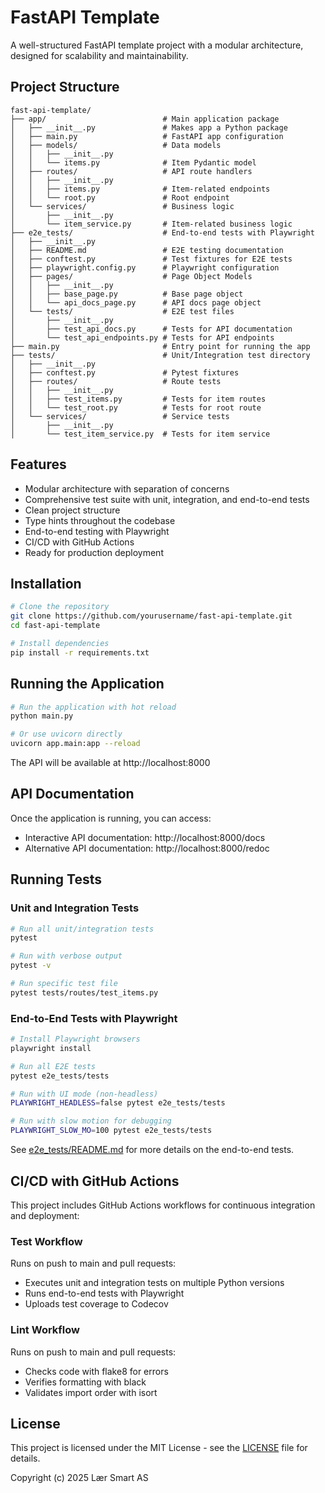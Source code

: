 # FastAPI Template

A well-structured FastAPI template project with a modular architecture, designed for scalability and maintainability.

## Project Structure

```
fast-api-template/
├── app/                          # Main application package
│   ├── __init__.py               # Makes app a Python package
│   ├── main.py                   # FastAPI app configuration
│   ├── models/                   # Data models
│   │   ├── __init__.py
│   │   └── items.py              # Item Pydantic model
│   ├── routes/                   # API route handlers
│   │   ├── __init__.py
│   │   ├── items.py              # Item-related endpoints
│   │   └── root.py               # Root endpoint
│   └── services/                 # Business logic
│       ├── __init__.py
│       └── item_service.py       # Item-related business logic
├── e2e_tests/                    # End-to-end tests with Playwright
│   ├── __init__.py
│   ├── README.md                 # E2E testing documentation
│   ├── conftest.py               # Test fixtures for E2E tests
│   ├── playwright.config.py      # Playwright configuration
│   ├── pages/                    # Page Object Models
│   │   ├── __init__.py
│   │   ├── base_page.py          # Base page object
│   │   └── api_docs_page.py      # API docs page object
│   └── tests/                    # E2E test files
│       ├── __init__.py
│       ├── test_api_docs.py      # Tests for API documentation
│       └── test_api_endpoints.py # Tests for API endpoints
├── main.py                       # Entry point for running the app
├── tests/                        # Unit/Integration test directory
│   ├── __init__.py
│   ├── conftest.py               # Pytest fixtures
│   ├── routes/                   # Route tests
│   │   ├── __init__.py
│   │   ├── test_items.py         # Tests for item routes
│   │   └── test_root.py          # Tests for root route
│   └── services/                 # Service tests
│       ├── __init__.py
│       └── test_item_service.py  # Tests for item service
```

## Features

- Modular architecture with separation of concerns
- Comprehensive test suite with unit, integration, and end-to-end tests
- Clean project structure
- Type hints throughout the codebase
- End-to-end testing with Playwright
- CI/CD with GitHub Actions
- Ready for production deployment

## Installation

```bash
# Clone the repository
git clone https://github.com/yourusername/fast-api-template.git
cd fast-api-template

# Install dependencies
pip install -r requirements.txt
```

## Running the Application

```bash
# Run the application with hot reload
python main.py

# Or use uvicorn directly
uvicorn app.main:app --reload
```

The API will be available at http://localhost:8000

## API Documentation

Once the application is running, you can access:
- Interactive API documentation: http://localhost:8000/docs
- Alternative API documentation: http://localhost:8000/redoc

## Running Tests

### Unit and Integration Tests

```bash
# Run all unit/integration tests
pytest

# Run with verbose output
pytest -v

# Run specific test file
pytest tests/routes/test_items.py
```

### End-to-End Tests with Playwright

```bash
# Install Playwright browsers
playwright install

# Run all E2E tests
pytest e2e_tests/tests

# Run with UI mode (non-headless)
PLAYWRIGHT_HEADLESS=false pytest e2e_tests/tests

# Run with slow motion for debugging
PLAYWRIGHT_SLOW_MO=100 pytest e2e_tests/tests
```

See [e2e_tests/README.md](e2e_tests/README.md) for more details on the end-to-end tests.

## CI/CD with GitHub Actions

This project includes GitHub Actions workflows for continuous integration and deployment:

### Test Workflow

Runs on push to main and pull requests:
- Executes unit and integration tests on multiple Python versions
- Runs end-to-end tests with Playwright
- Uploads test coverage to Codecov

### Lint Workflow

Runs on push to main and pull requests:
- Checks code with flake8 for errors
- Verifies formatting with black
- Validates import order with isort

## License

This project is licensed under the MIT License - see the [LICENSE](LICENSE) file for details.

Copyright (c) 2025 Lær Smart AS
